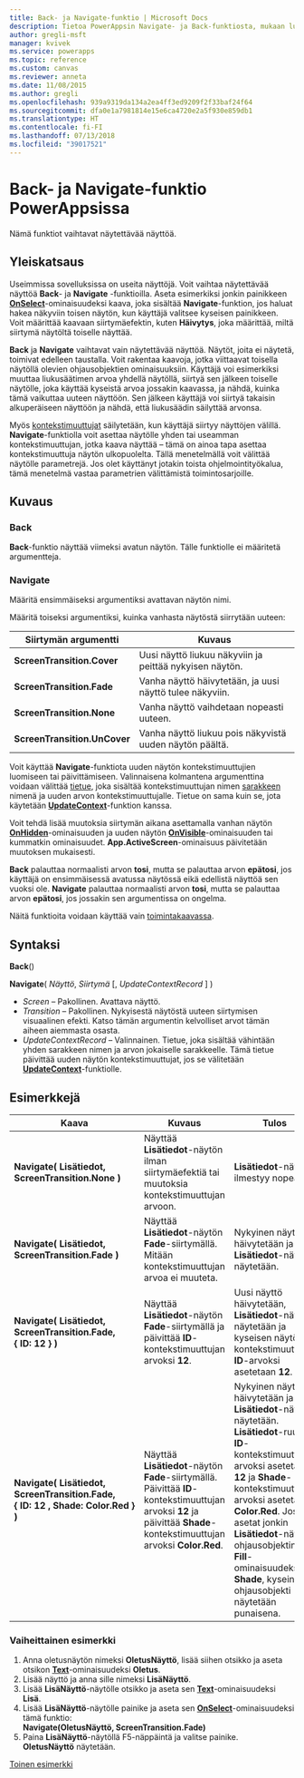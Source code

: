 ```yaml
---
title: Back- ja Navigate-funktio | Microsoft Docs
description: Tietoa PowerAppsin Navigate- ja Back-funktiosta, mukaan lukien syntaksi ja esimerkkejä
author: gregli-msft
manager: kvivek
ms.service: powerapps
ms.topic: reference
ms.custom: canvas
ms.reviewer: anneta
ms.date: 11/08/2015
ms.author: gregli
ms.openlocfilehash: 939a9319da134a2ea4ff3ed9209f2f33baf24f64
ms.sourcegitcommit: dfa0e1a7981814e15e6ca4720e2a5f930e859db1
ms.translationtype: HT
ms.contentlocale: fi-FI
ms.lasthandoff: 07/13/2018
ms.locfileid: "39017521"
---
```

# <a name="back-and-navigate-functions-in-powerapps"></a>Back- ja Navigate-funktio PowerAppsissa
Nämä funktiot vaihtavat näytettävää näyttöä.

## <a name="overview"></a>Yleiskatsaus
Useimmissa sovelluksissa on useita näyttöjä.  Voit vaihtaa näytettävää näyttöä **Back**- ja **Navigate** -funktioilla. Aseta esimerkiksi jonkin painikkeen **[OnSelect](../controls/properties-core.md)**-ominaisuudeksi kaava, joka sisältää **Navigate**-funktion, jos haluat hakea näkyviin toisen näytön, kun käyttäjä valitsee kyseisen painikkeen. Voit määrittää kaavaan siirtymäefektin, kuten **Häivytys**, joka määrittää, miltä siirtymä näytöltä toiselle näyttää.  

**Back** ja **Navigate** vaihtavat vain näytettävää näyttöä. Näytöt, joita ei näytetä, toimivat edelleen taustalla. Voit rakentaa kaavoja, jotka viittaavat toisella näytöllä olevien ohjausobjektien ominaisuuksiin. Käyttäjä voi esimerkiksi muuttaa liukusäätimen arvoa yhdellä näytöllä, siirtyä sen jälkeen toiselle näytölle, joka käyttää kyseistä arvoa jossakin kaavassa, ja nähdä, kuinka tämä vaikuttaa uuteen näyttöön.  Sen jälkeen käyttäjä voi siirtyä takaisin alkuperäiseen näyttöön ja nähdä, että liukusäädin säilyttää arvonsa.

Myös [kontekstimuuttujat](../working-with-variables.md#create-a-context-variable) säilytetään, kun käyttäjä siirtyy näyttöjen välillä. **Navigate**-funktiolla voit asettaa näytölle yhden tai useamman kontekstimuuttujan, jotka kaava näyttää – tämä on ainoa tapa asettaa kontekstimuuttuja näytön ulkopuolelta. Tällä menetelmällä voit välittää näytölle parametrejä. Jos olet käyttänyt jotakin toista ohjelmointityökalua, tämä menetelmä vastaa parametrien välittämistä toimintosarjoille.

## <a name="description"></a>Kuvaus
### <a name="back"></a>Back
**Back**-funktio näyttää viimeksi avatun näytön. Tälle funktiolle ei määritetä argumentteja.

### <a name="navigate"></a>Navigate
Määritä ensimmäiseksi argumentiksi avattavan näytön nimi.  

 Määritä toiseksi argumentiksi, kuinka vanhasta näytöstä siirrytään uuteen:

| Siirtymän argumentti | Kuvaus |
| --- | --- |
| **ScreenTransition.Cover** |Uusi näyttö liukuu näkyviin ja peittää nykyisen näytön. |
| **ScreenTransition.Fade** |Vanha näyttö häivytetään, ja uusi näyttö tulee näkyviin. |
| **ScreenTransition.None** |Vanha näyttö vaihdetaan nopeasti uuteen. |
| **ScreenTransition.UnCover** |Vanha näyttö liukuu pois näkyvistä uuden näytön päältä. |

Voit käyttää **Navigate**-funktiota uuden näytön kontekstimuuttujien luomiseen tai päivittämiseen. Valinnaisena kolmantena argumenttina voidaan välittää [tietue](../working-with-tables.md#records), joka sisältää kontekstimuuttujan nimen [sarakkeen](../working-with-tables.md#columns) nimenä ja uuden arvon kontekstimuuttujalle.  Tietue on sama kuin se, jota käytetään **[UpdateContext](function-updatecontext.md)**-funktion kanssa.

Voit tehdä lisää muutoksia siirtymän aikana asettamalla vanhan näytön **[OnHidden](../controls/control-screen.md)**-ominaisuuden ja uuden näytön **[OnVisible](../controls/control-screen.md)**-ominaisuuden tai kummatkin ominaisuudet. **App.ActiveScreen**-ominaisuus päivitetään muutoksen mukaisesti.

**Back** palauttaa normaalisti arvon **tosi**, mutta se palauttaa arvon **epätosi**, jos käyttäjä on ensimmäisessä avatussa näytössä eikä edellistä näyttöä sen vuoksi ole.  **Navigate** palauttaa normaalisti arvon **tosi**, mutta se palauttaa arvon **epätosi**, jos jossakin sen argumentissa on ongelma.

Näitä funktioita voidaan käyttää vain [toimintakaavassa](../working-with-formulas-in-depth.md).

## <a name="syntax"></a>Syntaksi
**Back**()

**Navigate**( *Näyttö*, *Siirtymä* [, *UpdateContextRecord* ] )

* *Screen* – Pakollinen. Avattava näyttö.
* *Transition* – Pakollinen.  Nykyisestä näytöstä uuteen siirtymisen visuaalinen efekti. Katso tämän argumentin kelvolliset arvot tämän aiheen aiemmasta osasta.
* *UpdateContextRecord* – Valinnainen.  Tietue, joka sisältää vähintään yhden sarakkeen nimen ja arvon jokaiselle sarakkeelle. Tämä tietue päivittää uuden näytön kontekstimuuttujat, jos se välitetään **[UpdateContext](function-updatecontext.md)**-funktiolle.

## <a name="examples"></a>Esimerkkejä

| Kaava | Kuvaus | Tulos |
| --- | --- | --- |
| **Navigate( Lisätiedot, ScreenTransition.None )** |Näyttää **Lisätiedot**-näytön ilman siirtymäefektiä tai muutoksia kontekstimuuttujan arvoon. |**Lisätiedot**-näyttö ilmestyy nopeasti. |
| **Navigate( Lisätiedot, ScreenTransition.Fade )** |Näyttää **Lisätiedot**-näytön **Fade**-siirtymällä.  Mitään kontekstimuuttujan arvoa ei muuteta. |Nykyinen näyttö häivytetään ja **Lisätiedot**-näyttö näytetään. |
| **Navigate( Lisätiedot, ScreenTransition.Fade, {&nbsp;ID:&nbsp;12&nbsp;} )** |Näyttää **Lisätiedot**-näytön **Fade**-siirtymällä ja päivittää **ID**-kontekstimuuttujan arvoksi **12**. |Uusi näyttö häivytetään, **Lisätiedot**-näyttö näytetään ja kyseisen näytön kontekstimuuttujan **ID**-arvoksi asetetaan **12**. |
| **Navigate( Lisätiedot, ScreenTransition.Fade, {&nbsp;ID:&nbsp;12&nbsp;,&nbsp;Shade:&nbsp;Color.Red&nbsp;} )** |Näyttää **Lisätiedot**-näytön **Fade**-siirtymällä. Päivittää **ID**-kontekstimuuttujan arvoksi **12** ja päivittää **Shade**-kontekstimuuttujan arvoksi **Color.Red**. |Nykyinen näyttö häivytetään ja **Lisätiedot**-näyttö näytetään. **Lisätiedot**-ruudun **ID**-kontekstimuuttujan arvoksi asetetaan **12** ja **Shade**-kontekstimuuttujan arvoksi asetetaan **Color.Red**. Jos asetat jonkin **Lisätiedot**-näytön ohjausobjektin **Fill**-ominaisuudeksi **Shade**, kyseinen ohjausobjekti näytetään punaisena. |

### <a name="step-by-step"></a>Vaiheittainen esimerkki
1. Anna oletusnäytön nimeksi **OletusNäyttö**, lisää siihen otsikko ja aseta otsikon **[Text](../controls/properties-core.md)**-ominaisuudeksi **Oletus**.
2. Lisää näyttö ja anna sille nimeksi **LisäNäyttö**.
3. Lisää **LisäNäyttö**-näytölle otsikko ja aseta sen **[Text](../controls/properties-core.md)**-ominaisuudeksi **Lisä**.
4. Lisää **LisäNäyttö**-näytölle painike ja aseta sen **[OnSelect](../controls/properties-core.md)**-ominaisuudeksi tämä funktio:<br>**Navigate(OletusNäyttö, ScreenTransition.Fade)**
5. Paina **LisäNäyttö**-näytöllä F5-näppäintä ja valitse painike.<br>**OletusNäyttö** näytetään.

[Toinen esimerkki](../add-screen-context-variables.md)

